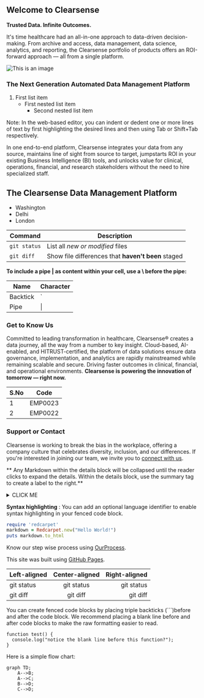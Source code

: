 ## Welcome to Clearsense

**Trusted Data. Infinite Outcomes.**

It's time healthcare had an all-in-one approach to data-driven decision-making. From archive and access, data management, data science, analytics, and reporting, the Clearsense portfolio of products offers an ROI-forward approach — all from a single platform.

![This is an image]("https://github.com/vldasika/Documentation/blob/main/images/download.jpg") 
### The Next Generation Automated Data Management Platform

1. First list item
   - First nested list item
     - Second nested list item

Note: In the web-based editor, you can indent or dedent one or more lines of text by first highlighting the desired lines and then using Tab or Shift+Tab respectively.

In one end-to-end platform, Clearsense integrates your data from any source, maintains line of sight from source to target, jumpstarts ROI in your existing Business Intelligence (BI) tools, and unlocks value for clinical, operations, financial, and research stakeholders without the need to hire specialized staff.

## The Clearsense Data Management Platform

<a href="https://nimblehq.co/compass"></a>

- Washington
- Delhi
- London

| Command | Description |
| --- | --- |
| `git status` | List all *new or modified* files |
| `git diff` | Show file differences that **haven't been** staged |

**To include a pipe | as content within your cell, use a \ before the pipe:**

| Name     | Character |
| ---      | ---       |
| Backtick | `         |
| Pipe     | \|        |



### Get to Know Us

Committed to leading transformation in healthcare, Clearsense® creates a data journey, all the way from a number to key insight. Cloud-based, AI-enabled, and HITRUST-certified, the platform of data solutions ensure data governance, implementation, and analytics are rapidly mainstreamed while remaining scalable and secure. Driving faster outcomes in clinical, financial, and operational environments. **Clearsense is powering the innovation of tomorrow — right now.**

| S.No  | Code     |
| ------| ---------|
| 1     | EMP0023  |
| 2     | EMP0022  |

### Support or Contact

Clearsense is working to break the bias in the workplace, offering a company culture that celebrates diversity, inclusion, and our differences. If you're interested in joining our team, we invite you to [connect with us](https://clearsense.com/).

** Any Markdown within the details block will be collapsed until the reader clicks  to expand the details. Within the details block, use the summary tag to create a label to the right.**

<details><summary>CLICK ME</summary>
<p>

#### We can hide anything, even code!

    ```ruby
      puts "Hello World"
    ```

</p>
</details>

**Syntax highlighting** : You can add an optional language identifier to enable syntax highlighting in your fenced code block.

```ruby
require 'redcarpet'
markdown = Redcarpet.new("Hello World!")
puts markdown.to_html
```

Know our step wise process using [OurProcess](https://github.com/vldasika/Documentation/blob/main/docs/OurProcesses.md).

This site was built using [GitHub Pages](https://pages.github.com/).

| Left-aligned | Center-aligned | Right-aligned |
| :---         |     :---:      |          ---: |
| git status   | git status     | git status    |
| git diff     | git diff       | git diff      |

You can create fenced code blocks by placing triple backticks (```)before and after the code block. We recommend placing a blank line before and after code blocks to make the raw formatting easier to read.

```
function test() {
  console.log("notice the blank line before this function?");
}
```
Here is a simple flow chart:

```mermaid
graph TD;
    A-->B;
    A-->C;
    B-->D;
    C-->D;
```

